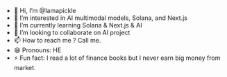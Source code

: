 - 👋 Hi, I’m @Iamapickle
- 👀 I’m interested in AI multimodal models, Solana, and Next.js
- 🌱 I’m currently learning Solana & Next.js & AI
- 💞️ I’m looking to collaborate on AI project
- 📫 How to reach me ? Call me.
- 😄 Pronouns: HE
- ⚡ Fun fact: I read a lot of finance books but I never earn big money from market.  

<!---
Iamapickle/Iamapickle is a ✨ special ✨ repository because its `README.md` (this file) appears on your GitHub profile.
You can click the Preview link to take a look at your changes.
--->
